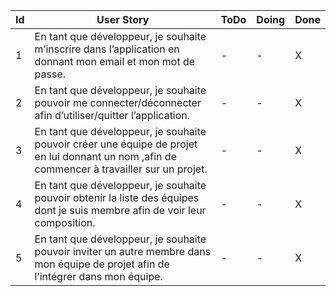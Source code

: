 Id |							User Story																																																										  	   | ToDo    |  Doing| Done
---|-----------------------------------------------------------------------------------------------------------------------------------------------------------------------------------------------------------------------------------------------------------------------------------|-------------|------------|-------
1  | En tant que développeur, je souhaite m’inscrire dans l’application en donnant mon email et mon mot de passe.|    -        |   -  | X
2  | En tant que développeur, je souhaite pouvoir me connecter/déconnecter afin d’utiliser/quitter l’application.|    -        |   -  | X
3  | En tant que développeur, je souhaite pouvoir créer une équipe de projet en lui donnant un nom ,afin de commencer à travailler sur un projet.|    -        |   -  | X
4  | En tant que développeur, je souhaite pouvoir obtenir la liste des équipes dont je suis membre afin de voir leur composition. |    -        |   -  | X
5  | En tant que développeur, je souhaite pouvoir inviter un autre membre dans mon équipe de projet afin de l’intégrer dans mon équipe.|    -        |   -  | X 

